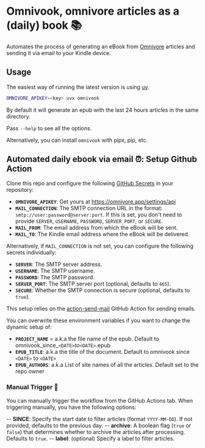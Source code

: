 # Omnivook, omnivore articles as a (daily) book 📚

Automates the process of generating an eBook from [Omnivore](https://omnivore.app/) articles and sending it via email to your Kindle device.


## Usage

The easiest way of running the latest version is using [uv](https://docs.astral.sh/uv/getting-started/installation/). 

```bash
OMNIVORE_APIKEY=<key> uvx omnivook
```

By default it will generate an epub with the last 24 hours articles in the same directory.  

Pass `--help` to see all the options.


Alternatively, you can install `omnivook` with pipx, pip, etc. 

## Automated daily ebook via email ⏰: Setup Github Action

Clone this repo and configure the following [GitHub Secrets](https://docs.github.com/en/actions/security-for-github-actions/security-guides/using-secrets-in-github-actions) in your repository:

- **`OMNIVORE_APIKEY`**: Get yours at https://omnivore.app/settings/api 
- **`MAIL_CONNECTION`**: The SMTP connection URL in the format: `smtp://user:password@server:port`. If this is set, you don't need to provide `SERVER`, `USERNAME`, `PASSWORD`, `SERVER_PORT`, or `SECURE`.
- **`MAIL_FROM`**: The email address from which the eBook will be sent.
- **`MAIL_TO`**: The Kindle email address where the eBook will be delivered.

Alternatively, if `MAIL_CONNECTION` is not set, you can configure the following secrets individually:

- **`SERVER`**: The SMTP server address.
- **`USERNAME`**: The SMTP username.
- **`PASSWORD`**: The SMTP password.
- **`SERVER_PORT`**: The SMTP server port (optional, defaults to `465`).
- **`SECURE`**: Whether the SMTP connection is secure (optional, defaults to `true`).

This setup relies on the [action-send-mail](https://github.com/dawidd6/action-send-mail) GitHub Action for sending emails.

You can overwrite these environment variables if you want to change the dynamic setup of:
- **`PROJECT_NAME`** = a.k.a the file name of the epub. Default to omnivook_since_`<DATE>`_to_`<DATE>`.epub
- **`EPUB_TITLE`**: a.k.a the title of the document. Default to omnivook since `<DATE>` to `<DATE>`
- **`EPUB_AUTHORS`**: a.k.a  List of site names of all the articles. Default set to the repo owner

### Manual Trigger 🔧

You can manually trigger the workflow from the GitHub Actions tab. When triggering manually, you have the following options:

-- **SINCE**: Specify the start date to filter articles (format `YYYY-MM-DD`). If not provided, defaults to the previous day.
-- **archive**: A boolean flag (`true` or `false`) that determines whether to archive the articles after processing. Defaults to `true`.
-- **label**: (optional) Specify a label to filter articles.
